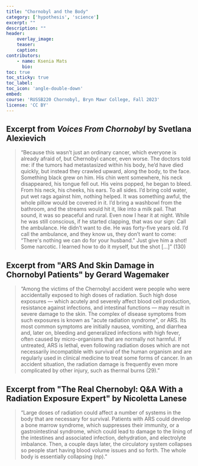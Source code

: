 ```yaml
---
title: "Chornobyl and the Body"
category: ['hypothesis', 'science']
excerpt: ""
description: ""
header: 
    overlay_image:
    teaser:
    caption: 
contributors:
    - name: Ksenia Mats
      bio:
toc: true
toc_sticky: true
toc_label:
toc_icon: 'angle-double-down'
embed:
course: 'RUSSB220 Chornobyl, Bryn Mawr College, Fall 2023'
license: 'CC BY'
---
```


## Excerpt from *Voices From Chornobyl* by Svetlana Alexievich

> “Because this wasn’t just an ordinary cancer, which everyone is already afraid of, but Chernobyl cancer, even worse. The doctors told me: if the tumors had metastasized within his body, he’d have died quickly, but instead they crawled upward, along the body, to the face. Something black grew on him. His chin went somewhere, his neck disappeared, his tongue fell out. His veins popped, he began to bleed. From his neck, his cheeks, his ears. To all sides. I’d bring cold water, put wet rags against him, nothing helped. It was something awful, the whole pillow would be covered in it. I’d bring a washbowl from the bathroom, and the streams would hit it, like into a milk pail. That sound, it was so peaceful and rural. Even now I hear it at night. While he was still conscious, if he started clapping, that was our sign: Call the ambulance. He didn’t want to die. He was forty-five years old. I’d call the ambulance, and they know us, they don’t want to come: “There's nothing we can do for your husband." Just give him a shot! Some narcotic. I learned how to do it myself, but the shot […]” (130)


## Excerpt from "ARS And Skin Damage in Chornobyl Patients" by Gerard Wagemaker

> “Among the victims of the Chernobyl accident were people who were accidentally exposed to high doses of radiation. Such high dose exposures — which acutely and severely affect blood cell production, resistance against infections, and intestinal functions — may result in severe damage to the skin. The complex of disease symptoms from such exposures is known as "acute radiation syndrome", or ARS. Its most common symptoms are initially nausea, vomiting, and diarrhea and, later on, bleeding and generalized infections with high fever, often caused by micro-organisms that are normally not harmful. If untreated, ARS is lethal, even following radiation doses which are not necessarily incompatible with survival of the human organism and are regularly used in clinical medicine to treat some forms of cancer. In an accident situation, the radiation damage is frequently even more complicated by other injury, such as thermal burns (29).”


## Excerpt from "The Real Chernobyl: Q&A With a Radiation Exposure Expert" by Nicoletta Lanese

> “Large doses of radiation could affect a number of systems in the body that are necessary for survival. Patients with ARS could develop a bone marrow syndrome, which suppresses their immunity, or a gastrointestinal syndrome, which could lead to damage to the lining of the intestines and associated infection, dehydration, and electrolyte imbalance. Then, a couple days later, the circulatory system collapses so people start having blood volume issues and so forth. The whole body is essentially collapsing (np).”